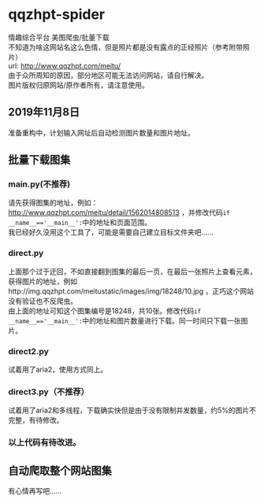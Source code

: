 # qqzhpt-spider
 情趣综合平台 美图爬虫/批量下载   
不知道为啥这网站名这么色情，但是照片都是没有露点的正经照片（参考附带照片）   
url: http://www.qqzhpt.com/meitu/  
由于众所周知的原因，部分地区可能无法访问网站，请自行解决。   
图片版权归原网站/原作者所有，请注意使用。   

## 2019年11月8日
准备重构中，计划输入网址后自动检测图片数量和图片地址。

## 批量下载图集
### main.py(不推荐) 
请先获得图集的地址，例如：http://www.qqzhpt.com/meitu/detail/1562014808513 ，并修改代码`if __name__=='__main__':`中的地址和页面范围。   
我已经好久没用这个工具了，可能是需要自己建立目标文件夹吧……    
### direct.py
上面那个过于迂回，不如直接翻到图集的最后一页，在最后一张照片上查看元素，获得图片的地址，例如http://img.qqzhpt.com/meitustatic/images/img/18248/10.jpg ，正巧这个网站没有验证也不反爬虫。   
由上面的地址可知这个图集编号是18248，共10张。修改代码`if __name__=='__main__':`中的地址和图片数量进行下载。同一时间只下载一张图片。  
### direct2.py
试着用了aria2，使用方式同上。   
### direct3.py（不推荐）
试着用了aria2和多线程，下载确实快但是由于没有限制并发数量，约5%的图片不完整，有待修改。   
### 以上代码有待改进。
## 自动爬取整个网站图集
有心情再写吧……
